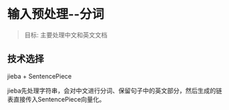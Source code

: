 # 输入预处理--分词

> 目标: 主要处理中文和英文文档

## 技术选择

jieba + SentencePiece

jieba先处理字符串，会对中文进行分词、保留句子中的英文部分，然后生成的链表直接传入SentencePiece向量化。

